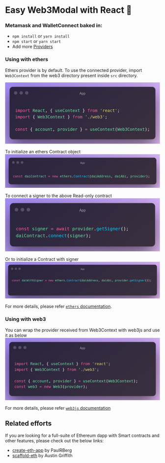# Easy Web3Modal with React :rocket:

### Metamask and WalletConnect baked in:

- `npm install` or `yarn install`
- `npm start` or `yarn start`
- Add more [Providers](https://github.com/web3modal/web3modal#provider-options)
### Using with ethers

Ethers provider is by default. To use the connected provider, import `Web3Context` from the web3 directory present inside `src` directory.

![Alt Image text](https://github.com/chrisalexadams/web3modal/blob/master/src/images/App.png?raw=false)


To initialize an ethers Contract object
![Alt Image text](https://github.com/chrisalexadams/web3modal/blob/master/src/images/App%20(1).png?raw=false)


To connect a signer to the above Read-only contract
![Alt Image text](https://github.com/chrisalexadams/web3modal/blob/master/src/images/App%20(2).png?raw=false)


Or to initialize a Contract with signer
![Alt Image text](https://github.com/chrisalexadams/web3modal/blob/master/src/images/App%20(3).png?raw=false)


For more details, please refer [`ethers` documentation](https://docs.ethers.io/v5/getting-started/).


### Using with web3

You can wrap the provider received from Web3Context with web3js and use it as below
![Alt Image text](https://github.com/chrisalexadams/web3modal/blob/master/src/images/App%20(4).png?raw=false)

For more details, please refer [`web3js` documentation](https://web3js.readthedocs.io/en/v1.3.4/index.html)


## Related efforts

If you are looking for a full-suite of Ethereum dapp with Smart contracts and other features, please check out the below links:

- [create-eth-app](https://github.com/paulrberg/create-eth-app) by PaulRBerg
- [scaffold-eth](https://github.com/austintgriffith/scaffold-eth) by Austin Griffith
